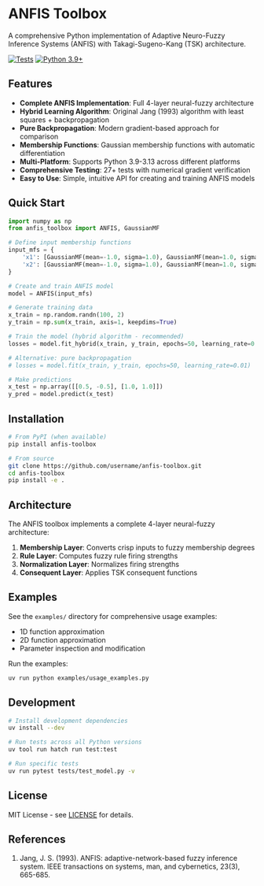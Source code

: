# ANFIS Toolbox

A comprehensive Python implementation of Adaptive Neuro-Fuzzy Inference Systems (ANFIS) with Takagi-Sugeno-Kang (TSK) architecture.

[![Tests](https://github.com/username/anfis-toolbox/workflows/Tests/badge.svg)](https://github.com/username/anfis-toolbox/actions)
[![Python 3.9+](https://img.shields.io/badge/python-3.9+-blue.svg)](https://www.python.org/downloads/)

## Features

- **Complete ANFIS Implementation**: Full 4-layer neural-fuzzy architecture
- **Hybrid Learning Algorithm**: Original Jang (1993) algorithm with least squares + backpropagation
- **Pure Backpropagation**: Modern gradient-based approach for comparison
- **Membership Functions**: Gaussian membership functions with automatic differentiation
- **Multi-Platform**: Supports Python 3.9-3.13 across different platforms
- **Comprehensive Testing**: 27+ tests with numerical gradient verification
- **Easy to Use**: Simple, intuitive API for creating and training ANFIS models

## Quick Start

```python
import numpy as np
from anfis_toolbox import ANFIS, GaussianMF

# Define input membership functions
input_mfs = {
    'x1': [GaussianMF(mean=-1.0, sigma=1.0), GaussianMF(mean=1.0, sigma=1.0)],
    'x2': [GaussianMF(mean=-1.0, sigma=1.0), GaussianMF(mean=1.0, sigma=1.0)]
}

# Create and train ANFIS model
model = ANFIS(input_mfs)

# Generate training data
x_train = np.random.randn(100, 2)
y_train = np.sum(x_train, axis=1, keepdims=True)

# Train the model (hybrid algorithm - recommended)
losses = model.fit_hybrid(x_train, y_train, epochs=50, learning_rate=0.01)

# Alternative: pure backpropagation
# losses = model.fit(x_train, y_train, epochs=50, learning_rate=0.01)

# Make predictions
x_test = np.array([[0.5, -0.5], [1.0, 1.0]])
y_pred = model.predict(x_test)
```

## Installation

```bash
# From PyPI (when available)
pip install anfis-toolbox

# From source
git clone https://github.com/username/anfis-toolbox.git
cd anfis-toolbox
pip install -e .
```

## Architecture

The ANFIS toolbox implements a complete 4-layer neural-fuzzy architecture:

1. **Membership Layer**: Converts crisp inputs to fuzzy membership degrees
2. **Rule Layer**: Computes fuzzy rule firing strengths
3. **Normalization Layer**: Normalizes firing strengths
4. **Consequent Layer**: Applies TSK consequent functions

## Examples

See the `examples/` directory for comprehensive usage examples:
- 1D function approximation
- 2D function approximation
- Parameter inspection and modification

Run the examples:
```bash
uv run python examples/usage_examples.py
```

## Development

```bash
# Install development dependencies
uv install --dev

# Run tests across all Python versions
uv tool run hatch run test:test

# Run specific tests
uv run pytest tests/test_model.py -v
```

## License

MIT License - see [LICENSE](LICENSE) for details.

## References

1. Jang, J. S. (1993). ANFIS: adaptive-network-based fuzzy inference system. IEEE transactions on systems, man, and cybernetics, 23(3), 665-685.
